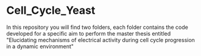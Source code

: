 # Cell_Cycle_Yeast

In this repository you will find two folders, each folder contains the code developed for a specific aim to perform the master thesis entitled "Elucidating mechanisms of electrical activity during cell cycle progression in a dynamic environment"
